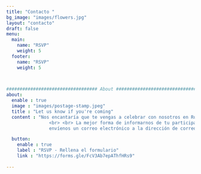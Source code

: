 ```yaml
---
title: "Contacto "
bg_image: "images/flowers.jpg"
layout: "contacto"
draft: false
menu:
  main:
    name: "RSVP"
    weight: 5
  footer:
    name: "RSVP"
    weight: 5
    


################################## About #####################################
about:
  enable : true
  image : "images/postage-stamp.jpeg"
  title : "Let us know if you're coming"
  content : "Nos encantaría que te vengas a celebrar con nosotros en Rumanía, pero si está demasiado lejos o si ya tiene planes, también lo entendemos.
                <br> <br> La mejor forma de informarnos de tu participación es rellenando el siguiente formulario de Google. Si surge algo o necesita comunicarse con nosotros por cualquier motivo, por favor
                envíenos un correo electrónico a la dirección de correo electrónico que aparece a continuación, ¡y nos hacemos cargo de solucionarlo! "

  button:
    enable : true
    label : "RSVP - Rellena el formulario"
    link : "https://forms.gle/FcV3Ab7epAThfHRs9"
    
---
```

